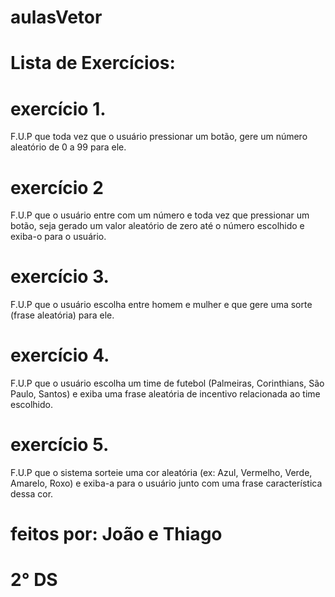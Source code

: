 # aulasVetor

# Lista de Exercícios:

# exercício 1. 
F.U.P que toda vez que o usuário pressionar um botão, gere um número aleatório de 0 a 99 para ele.

# exercício 2 
F.U.P que o usuário entre com um número e toda vez que pressionar um botão, seja gerado um valor aleatório de zero até o número escolhido e exiba-o para o usuário.

# exercício 3. 
F.U.P que o usuário escolha entre homem e mulher e que gere uma sorte (frase aleatória) para ele.

# exercício 4. 
F.U.P que o usuário escolha um time de futebol (Palmeiras, Corinthians, São Paulo, Santos) e exiba uma frase aleatória de incentivo relacionada ao time escolhido.

# exercício 5. 
F.U.P que o sistema sorteie uma cor aleatória (ex: Azul, Vermelho, Verde, Amarelo, Roxo) e exiba-a para o usuário junto com uma frase característica dessa cor.

# feitos por: João e Thiago
# 2° DS